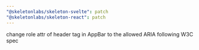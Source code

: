 ```yaml
---
"@skeletonlabs/skeleton-svelte": patch
"@skeletonlabs/skeleton-react": patch
---
```


change role attr of header tag in AppBar to the allowed ARIA following W3C spec
  